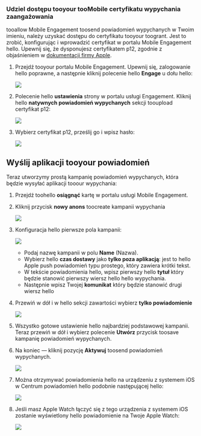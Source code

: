 ### <a name="grant-access-tooyour-push-certificate-toomobile-engagement"></a>Udziel dostępu tooyour tooMobile certyfikatu wypychania zaangażowania
tooallow Mobile Engagement toosend powiadomień wypychanych w Twoim imieniu, należy uzyskać dostępu do certyfikatu tooyour toogrant. Jest to zrobić, konfigurując i wprowadzić certyfikat w portalu Mobile Engagement hello. Upewnij się, że dysponujesz certyfikatem p12, zgodnie z objaśnieniem w [dokumentacji firmy Apple](https://developer.apple.com/library/prerelease/ios/documentation/IDEs/Conceptual/AppDistributionGuide/AddingCapabilities/AddingCapabilities.html#//apple_ref/doc/uid/TP40012582-CH26-SW6).

1. Przejdź tooyour portalu Mobile Engagement. Upewnij się, zalogowanie hello poprawne, a następnie kliknij polecenie hello **Engage** u dołu hello:
   
    ![](./media/mobile-engagement-ios-send-push/engage-button.png)
2. Polecenie hello **ustawienia** strony w portalu usługi Engagement. Kliknij hello **natywnych powiadomień wypychanych** sekcji tooupload certyfikat p12:
   
    ![](./media/mobile-engagement-ios-send-push/engagement-portal.png)
3. Wybierz certyfikat p12, prześlij go i wpisz hasło:
   
    ![](./media/mobile-engagement-ios-send-push/native-push-settings.png)

## <a id="send"></a>Wyślij aplikacji tooyour powiadomień
Teraz utworzymy prostą kampanię powiadomień wypychanych, która będzie wysyłać aplikacji tooour wypychania:

1. Przejdź toohello **osiągnąć** kartę w portalu usługi Mobile Engagement.
2. Kliknij przycisk **nowy anons** toocreate kampanii wypychania
   
    ![](./media/mobile-engagement-ios-send-push/new-announcement.png)
3. Konfiguracja hello pierwsze pola kampanii:
   
    ![](./media/mobile-engagement-ios-send-push/campaign-first-params.png)
   
   * Podaj nazwę kampanii w polu **Name** (Nazwa). 
   * Wybierz hello **czas dostawy** jako **tylko poza aplikacją**: jest to hello Apple push powiadomień typu prostego, który zawiera krótki tekst.
   * W tekście powiadomienia hello, wpisz pierwszy hello **tytuł** który będzie stanowić pierwszy wiersz hello hello wypychania.
   * Następnie wpisz Twojej **komunikat** który będzie stanowić drugi wiersz hello
4. Przewiń w dół i w hello sekcji zawartości wybierz **tylko powiadomienie**
   
    ![](./media/mobile-engagement-ios-send-push/campaign-content.png)
5. Wszystko gotowe ustawienie hello najbardziej podstawowej kampanii. Teraz przewiń w dół i wybierz polecenie **Utwórz** przycisk toosave kampanię powiadomień wypychanych. 
6. Na koniec — kliknij pozycję **Aktywuj** toosend powiadomień wypychanych. 
   
    ![](./media/mobile-engagement-ios-send-push/campaign-activate.png)
7. Można otrzymywać powiadomienia hello na urządzeniu z systemem iOS w Centrum powiadomień hello podobnie następującej hello:
   
    ![](./media/mobile-engagement-ios-send-push/iphone-notification.png)
8. Jeśli masz Apple Watch łączyć się z tego urządzenia z systemem iOS zostanie wyświetlony hello powiadomienie na Twoje Apple Watch:
   
    ![](./media/mobile-engagement-ios-send-push/apple-watch.png)

